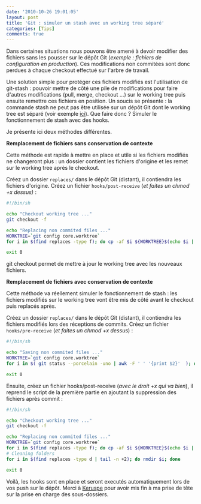 ```yaml
---
date: '2010-10-26 19:01:05'
layout: post
title: 'Git : simuler un stash avec un working tree séparé'
categories: [Tips]
comments: true
---
```


Dans certaines situations nous pouvons être amené à devoir modifier des fichiers sans les pousser sur le dépôt Git (_exemple : fichiers de configuration en production_). Ces modifications non commitées sont donc perdues à chaque checkout effectué sur l'arbre de travail.

Une solution simple pour protéger ces fichiers modifiés est l'utilisation de git-stash : pouvoir mettre de côté une pile de modifications pour faire d'autres modifications (pull, merge, checkout ...) sur le working tree puis ensuite remettre ces fichiers en position. Un soucis se présente : la commande stash ne peut pas être utilisée sur un dépôt Git dont le working tree est séparé (voir exemple [ici](http://toroid.org/ams/git-website-howto)). Que faire donc ? Simuler le fonctionnement de stash avec des hooks.

Je présente ici deux méthodes différentes.

**Remplacement de fichiers sans conservation de contexte**

Cette méthode est rapide à mettre en place et utile si les fichiers modifiés ne changeront plus : un dossier contient les fichiers d'origine et les remet sur le working tree après le checkout.

Créez un dossier `replaces/` dans le dépôt Git (distant), il contiendra les fichiers d'origine. Créez un fichier `hooks/post-receive` (_et faites un chmod +x dessus)_ :

``` bash
#!/bin/sh

echo "Checkout working tree ..."
git checkout -f

echo "Replacing non commited files ..."
WORKTREE=`git config core.worktree`
for i in $(find replaces -type f); do cp -af $i ${WORKTREE}$(echo $i | cut -d/ -f 2-); done

exit 0
```

git checkout permet de mettre à jour le working tree avec les nouveaux fichiers.

**Remplacement de fichiers avec conservation de contexte**

Cette méthode va réellement simuler le fonctionnement de stash : les fichiers modifiés sur le working tree vont être mis de côté avant le checkout puis replacés après.

Créez un dossier `replaces/` dans le dépôt Git (distant), il contiendra les fichiers modifiés lors des réceptions de commits. Créez un fichier `hooks/pre-receive` (_et faites un chmod +x dessus_) :

``` bash
#!/bin/sh

echo "Saving non commited files ..."
WORKTREE=`git config core.worktree`
for i in $( git status --porcelain -uno | awk -F ' ' '{print $2}'  ); do mkdir -p replaces/$(dirname $i); cp -a ${WORKTREE}${i} replaces/$(dirname $i); done

exit 0
```

Ensuite, créez un fichier hooks/post-receive (_avec le droit +x qui va bien_), il reprend le script de la première partie en ajoutant la suppression des fichiers après commit :

``` bash
#!/bin/sh

echo "Checkout working tree ..."
git checkout -f

echo "Replacing non commited files ..."
WORKTREE=`git config core.worktree`
for i in $(find replaces -type f); do cp -af $i ${WORKTREE}$(echo $i | cut -d/ -f 2-) && rm $i; done
# Cleaning folders
for i in $(find replaces -type d | tail -n +2); do rmdir $i; done

exit 0
```

Voilà, les hooks sont en place et seront executés automatiquement lors de vos push sur le dépôt. Merci à [Keruspe](http://twitter.com/Keruspe) pour avoir mis fin à ma prise de tête sur la prise en charge des sous-dossiers.
